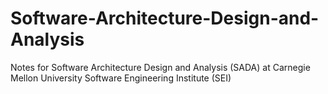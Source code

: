 # Software-Architecture-Design-and-Analysis
Notes for Software Architecture Design and Analysis (SADA) at Carnegie Mellon University Software  Engineering Institute (SEI)
